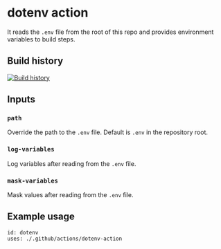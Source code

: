 # dotenv action

It reads the `.env` file from the root of this repo and provides environment variables to build steps.

## Build history

[![Build history](https://buildstats.info/github/chart/falti/dotenv-action?branch=master)](https://github.com/falti/dotenv-action/actions)

## Inputs

### `path`

Override the path to the `.env` file. Default is `.env` in the repository root.

### `log-variables`

Log variables after reading from the `.env` file.

### `mask-variables`

Mask values after reading from the `.env` file.

## Example usage

    id: dotenv
    uses: ./.github/actions/dotenv-action
